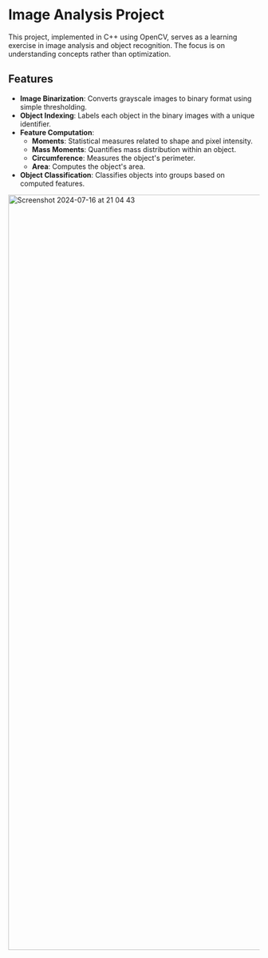 # Image Analysis Project

This project, implemented in C++ using OpenCV, serves as a learning exercise in image analysis and object recognition. The focus is on understanding concepts rather than optimization.

## Features

- **Image Binarization**: Converts grayscale images to binary format using simple thresholding.
- **Object Indexing**: Labels each object in the binary images with a unique identifier.
- **Feature Computation**:
  - **Moments**: Statistical measures related to shape and pixel intensity.
  - **Mass Moments**: Quantifies mass distribution within an object.
  - **Circumference**: Measures the object's perimeter.
  - **Area**: Computes the object's area.
- **Object Classification**: Classifies objects into groups based on computed features.
<img width="1510" alt="Screenshot 2024-07-16 at 21 04 43" src="https://github.com/user-attachments/assets/fc4eeba4-04ea-4b81-8af9-1cda689d8919">
